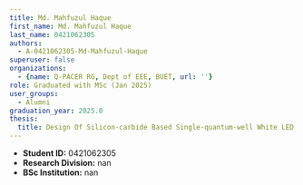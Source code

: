 ```yaml
---
title: Md. Mahfuzul Haque
first_name: Md. Mahfuzul Haque
last_name: 0421062305
authors:
  - A-0421062305-Md-Mahfuzul-Haque
superuser: false
organizations:
  - {name: Q-PACER RG, Dept of EEE, BUET, url: ''}
role: Graduated with MSc (Jan 2025)
user_groups:
  - Alumni
graduation_year: 2025.0
thesis:
  title: Design Of Silicon-carbide Based Single-quantum-well White LED
---
```


* **Student ID:** 0421062305
* **Research Division:** nan
* **BSc Institution:** nan
